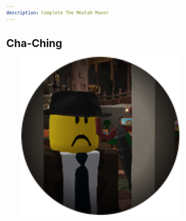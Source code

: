 ```yaml
---
description: Complete The Moolah Manor
---
```


# Cha-Ching

<figure><img src="../.gitbook/assets/image (6).png" alt=""><figcaption></figcaption></figure>
